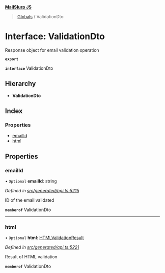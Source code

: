 **[MailSlurp JS](../README.md)**

> [Globals](../README.md) / ValidationDto

# Interface: ValidationDto

Response object for email validation operation

**`export`** 

**`interface`** ValidationDto

## Hierarchy

* **ValidationDto**

## Index

### Properties

* [emailId](validationdto.md#emailid)
* [html](validationdto.md#html)

## Properties

### emailId

• `Optional` **emailId**: string

*Defined in [src/generated/api.ts:5215](https://github.com/mailslurp/mailslurp-client/blob/d7397d3/src/generated/api.ts#L5215)*

ID of the email validated

**`memberof`** ValidationDto

___

### html

• `Optional` **html**: [HTMLValidationResult](htmlvalidationresult.md)

*Defined in [src/generated/api.ts:5221](https://github.com/mailslurp/mailslurp-client/blob/d7397d3/src/generated/api.ts#L5221)*

Result of HTML validation

**`memberof`** ValidationDto
